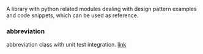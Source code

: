 A library with python related modules dealing with design pattern examples and code snippets, which can be used as reference.



### abbreviation
abbreviation class with unit test integration. [link](abbreviation)
